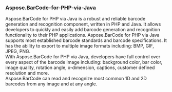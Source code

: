 ### Aspose.BarCode-for-PHP-via-Java
Aspose.BarCode for PHP via Java is a robust and reliable barcode generation and recognition component, 
written in PHP and Java.
It allows developers to quickly and easily add barcode generation and  recognition functionality 
to their PHP applications.  Aspose.BarCode for PHP via Java supports most established barcode standards 
and barcode specifications. It has the ability to export to multiple image formats including: 
BMP, GIF, JPEG, PNG.  
With Aspose.BarCode for PHP via  Java, developers have full control over every aspect of the barcode image including: 
background color, bar color, image quality, rotation angle, x-dimension, captions, 
customer defined resolution and more.  
Aspose.BarCode can read and recognize most common 1D and 2D barcodes from any image and at any angle.
